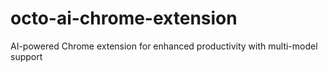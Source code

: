 # octo-ai-chrome-extension
AI-powered Chrome extension for enhanced productivity with multi-model support
